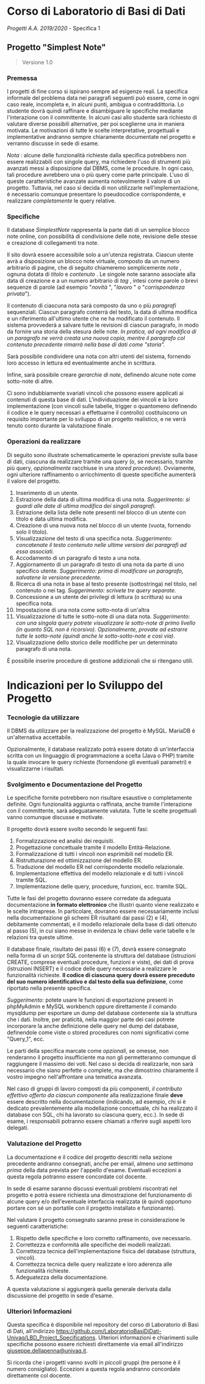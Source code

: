# Corso di Laboratorio di Basi di Dati
*Progetti A.A. 2019/2020* - Specifica 1

## Progetto "Simplest Note"

> Versione 1.0

### Premessa

I progetti di fine corso si ispirano sempre ad esigenze
reali. La specifica informale del problema data nei paragrafi seguenti può
essere, come in ogni caso reale, incompleta e, in alcuni punti, ambigua o
contraddittoria. Lo studente dovrà quindi raffinare e disambiguare le
specifiche mediante l'interazione con il committente. In alcuni casi allo
studente sarà richiesto di valutare diverse possibili alternative, per poi
sceglierne una in maniera motivata. Le motivazioni di tutte le scelte
interpretative, progettuali e implementative andranno sempre chiaramente
documentate nel progetto e verranno discusse in sede di esame.

*Nota* : alcune delle funzionalità richieste dalla
specifica potrebbero non essere realizzabili con singole query, ma richiedere
l'uso di strumenti più avanzati messi a disposizione dal DBMS, come le
procedure. In ogni caso, tali procedure avrebbero una o più query come parte
principale. L'uso di queste caratteristiche avanzate aumenta notevolmente il
valore di un progetto. Tuttavia, nel caso si decida di non utilizzarle
nell'implementazione, è necessario comunque presentare lo pseudocodice
corrispondente, e realizzare *completamente* le query relative.

### Specifiche

Il database *SimplestNote* rappresenta la parte dati di un semplice blocco note online, con possibilità di condivisione delle note, revisione delle stesse e creazione di collegamenti tra note.

Il sito dovrà essere accessibile solo a un'utenza registrata. Ciascun utente avrà a disposizione un blocco note virtuale, composto da un numero arbitrario di pagine, che di seguito chiameremo semplicemente *note* , ognuna dotata di *titolo* e *contenuto* . Le singole note saranno associate alla data di creazione e a un numero arbitrario di *tag* , intesi come parole o brevi sequenze di parole (ad esempio "*novità* ", "*lavoro* " o "*corrispondenza privata*").

Il contenuto di ciascuna nota sarà composto da uno o più *paragrafi* sequenziali. Ciascun paragrafo conterrà del testo, la data di ultima modifica e un riferimento all'ultimo utente che ne ha modificato il contenuto. Il sistema provvederà a salvare tutte le revisioni di ciascun paragrafo, in modo da fornire una storia della stesura delle note. *In pratica, ad ogni modifica di un paragrafo ne verrà creata una nuova copia, mentre il paragrafo col contenuto precedente rimarrà nella base di dati come "storia".*

Sarà possibile condividere una nota con altri utenti del sistema, fornendo loro accesso in lettura ed eventualmente anche in scrittura.

Infine, sarà possibile creare *gerarchie di note*, definendo alcune note come sotto-note di altre.

Ci sono indubbiamente svariati vincoli che possono essere
applicati ai contenuti di questa base di dati. L'individuazione dei vincoli e
la loro implementazione (con vincoli sulle tabelle, trigger o quantomeno
definendo il codice e le query necessari a effettuarne il controllo)
costituiscono un requisito importante per lo sviluppo di un progetto
realistico, e ne verrà tenuto conto durante la valutazione finale.

### Operazioni da realizzare

Di seguito sono illustrate schematicamente le operazioni
previste sulla base di dati, ciascuna da realizzare tramite una query (o, se
necessario, tramite più query, *opzionalmente* racchiuse in una *stored
procedure*). Ovviamente, ogni ulteriore raffinamento o arricchimento di
queste specifiche aumenterà il valore del progetto.
1. Inserimento di un utente.
2. Estrazione della data di ultima modifica di una nota. *Suggerimento: si guardi alle date di ultima modifica dei singoli paragrafi.*
3. Estrazione della lista delle note presenti nel blocco di un utente con titolo e data ultima modifica.
4. Creazione di una nuova nota nel blocco di un utente (vuota, fornendo solo il titolo).
5. Visualizzazione del testo di una specifica nota. *Suggerimento: concatenate il testo contenuto nelle ultime versioni dei paragrafi ad essa associati.*
6. Accodamento di un paragrafo di testo a una nota.
7. Aggiornamento di un paragrafo di testo di una nota da parte di uno specifico utente. *Suggerimento: prima di modificare un paragrafo, salvatene la versione precedente.*
8. Ricerca di una nota in base al testo presente (sottostringa) nel titolo, nel contenuto o nei tag. *Suggerimento: scrivete tre query separate.*
9. Concessione a un utente dei privilegi di lettura (o scrittura) su una specifica nota.
10. Impostazione di una nota come sotto-nota di un'altra
11. Visualizzazione di tutte le sotto-note di una data nota. *Suggerimento: con una singola query potrete visualizzare le sotto-note di primo livello (in quanto SQL non è ricorsivo).* *Opzionalmente, provate ad estrarre tutte le sotto-note (quindi anche le sotto-sotto-note e così via)*.
12. Visualizzazione dello storico delle modifiche per un determinato paragrafo di una nota.

È possibile inserire procedure di gestione addizionali che
si ritengano utili.

# Indicazioni per lo Sviluppo del Progetto

### Tecnologie da utilizzare

Il DBMS da utilizzare per la realizzazione del progetto è MySQL. MariaDB è un'alternativa accettabile.

Opzionalmente, il database realizzato potrà essere dotato di un'interfaccia scritta con un linguaggio di programmazione a scelta (Java o PHP) tramite la quale invocare le query richieste (fornendone gli eventuali parametri) e visualizzarne i risultati.

### Svolgimento e Documentazione del Progetto

Le specifiche fornite potrebbero non risultare esaustive o completamente definite. Ogni funzionalità aggiunta o raffinata, anche tramite l'interazione con il committente, sarà adeguatamente valutata. Tutte le scelte progettuali vanno comunque discusse e motivate.

Il progetto dovrà essere svolto secondo le seguenti fasi:

1. Formalizzazione ed analisi dei requisiti.
2. Progettazione concettuale tramite il modello Entità-Relazione.
3. Formalizzazione di tutti i vincoli non esprimibili nel modello ER.
4. Ristrutturazione ed ottimizzazione del modello ER.
5. Traduzione del modello ER nel corrispondente modello relazionale.
6. Implementazione effettiva del modello relazionale e di tutti i vincoli tramite SQL.
7. Implementazione delle query, procedure, funzioni, ecc. tramite SQL.

Tutte le fasi del progetto dovranno essere corredate da adeguata documentazione **in formato elettronico** che illustri quanto viene realizzato e le scelte intraprese. In particolare, dovranno essere necessariamente inclusi nella documentazione gli schemi ER risultanti dai passi (2) e (4), debitamente commentati, e il modello relazionale della base di dati ottenuto al passo (5), in cui siano messe in evidenza le chiavi delle varie tabelle e le relazioni tra queste ultime.

Il database finale, risultato dei passi (6) e (7), dovrà essere consegnato nella forma di un *script* SQL contenente la struttura del database (istruzioni CREATE, comprese eventuali procedure, funzioni e viste), dei dati di prova (istruzioni INSERT) e il codice delle query necessarie a realizzare le funzionalità richieste. **Il codice di ciascuna query dovrà essere preceduto del suo numero identificativo e dal testo della sua definizione**, come riportato nella presente specifica.

*Suggerimento*: potete usare le funzioni di esportazione presenti in phpMyAdmin e MySQL workbench oppure direttamente il comando mysqldump per esportare un dump del database contenente sia la struttura che i dati. Inoltre, per praticità, nella maggior parte dei casi potrete incorporare la anche definizione delle query nel dump del database, definendole come viste o stored procedures con nomi significativi come "Query_1", ecc.

Le parti della specifica marcate come *opzionali*, se omesse, non renderanno il progetto insufficiente ma non gli permetteranno comunque di raggiungere il massimo dei voti. Nel caso si decida di realizzarle, non sarà necessario che siano perfette o complete, ma che dimostrino chiaramente il vostro impegno nell'affrontare una tematica avanzata.

Nel caso di gruppi di lavoro composti da più componenti, *il contributo effettivo offerto da ciascun componente* alla realizzazione finale **deve** essere descritto nella documentazione (indicando, ad esempio, chi si è dedicato prevalentemente alla modellazione concettuale, chi ha realizzato il database con SQL, chi ha lavorato su ciascuna query, ecc.). In sede di esame, i responsabili potranno essere chiamati a riferire sugli aspetti loro delegati.

### Valutazione del Progetto

La documentazione e il codice del progetto descritti nella sezione precedente andranno consegnati, anche per email, almeno *una settimana prima* della data prevista per l'appello d'esame. Eventuali eccezioni a questa regola potranno essere concordate col docente.

In sede di esame saranno discussi eventuali problemi riscontrati nel progetto e potrà essere richiesta una dimostrazione del funzionamento di alcune query e/o dell'eventuale interfaccia realizzata (è quindi opportuno portare con sé un portatile con il progetto installato e funzionante).

Nel valutare il progetto consegnato saranno prese in considerazione le seguenti caratteristiche:

1. Rispetto delle specifiche e loro corretto raffinamento, ove necessario.
2. Correttezza e conformità alle specifiche dei modelli realizzati.
3. Correttezza tecnica dell'implementazione fisica del database (struttura, vincoli).
4. Correttezza tecnica delle query realizzate e loro aderenza alle funzionalità richieste.
5. Adeguatezza della documentazione.

A questa valutazione si aggiungerà quella generale derivata dalla discussione del progetto in sede d'esame.

### Ulteriori Informazioni

Questa specifica è disponibile nel repository del corso di Laboratorio di Basi di Dati, all'indirizzo https://github.com/LaboratorioBasiDiDati-Univaq/LBD_Project_Specifications. Ulteriori informazioni e chiarimenti sulle specifiche possono essere richiesti direttamente via email all'indirizzo giuseppe.dellapenna@univaq.it.

Si ricorda che i progetti vanno svolti in *piccoli* gruppi (tre persone è il numero consigliato). Eccezioni a questa regola andranno concordate direttamente col docente.
